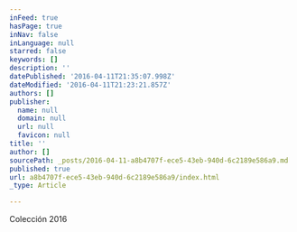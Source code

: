 ```yaml
---
inFeed: true
hasPage: true
inNav: false
inLanguage: null
starred: false
keywords: []
description: ''
datePublished: '2016-04-11T21:35:07.998Z'
dateModified: '2016-04-11T21:23:21.857Z'
authors: []
publisher:
  name: null
  domain: null
  url: null
  favicon: null
title: ''
author: []
sourcePath: _posts/2016-04-11-a8b4707f-ece5-43eb-940d-6c2189e586a9.md
published: true
url: a8b4707f-ece5-43eb-940d-6c2189e586a9/index.html
_type: Article

---
```

Colección 2016